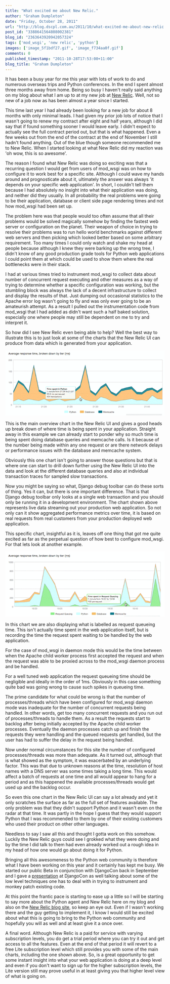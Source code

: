 ```yaml
---
title: "What excited me about New Relic."
author: "Graham Dumpleton"
date: "Friday, October 28, 2011"
url: "http://blog.dscpl.com.au/2011/10/what-excited-me-about-new-relic.html"
post_id: "3388641564808002381"
blog_id: "2363643920942057324"
tags: ['mod_wsgi', 'new relic', 'python']
images: ['image_5f1bdf27.gif', 'image_f734aa0f.gif']
comments: 0
published_timestamp: "2011-10-28T17:53:00+11:00"
blog_title: "Graham Dumpleton"
---
```


It has been a busy year for me this year with lots of work to do and numerous overseas trips and Python conferences. In the end I spent almost three months away from home. Being so busy I haven't really said anything on my blog about what I am up to at my new job at [New Relic](http://www.newrelic.com/). Well, not so new of a job now as has been almost a year since I started.  
  
This time last year I had already been looking for a new job for about 8 months with only minimal leads. I had given my prior job lots of notice that I wasn't going to renew my contract after eight and half years, although I did say that if found something sooner I would leave early. I didn't expect to actually see the full contract period out, but that is what happened. Even a few weeks out from the end of the contract at the end of November I still hadn't found anything. Out of the blue though someone recommended me to New Relic. When I started looking at what New Relic did my reaction was 'oh wow, this is so awesome'.  
  
The reason I found what New Relic was doing so exciting was that a recurring question I would get from users of mod\_wsgi was on how to configure it to work best for a specific site. Although I could wave my hands around and prognosticate about it, ultimately the answer was always 'it depends on your specific web application'. In short, I couldn't tell them because I had absolutely no insight into what their application was doing, and neither did they usually. In all probability the real problems were going to be their application, database or client side page rendering times and not how mod\_wsgi had been set up.  
  
The problem here was that people would too often assume that all their problems would be solved magically somehow by finding the fastest web server or configuration on the planet. Their weapon of choice in trying to resolve their problems was to run hello world benchmarks against different web servers and then picking which looked better based on some arbitrary requirement. Too many times I could only watch and shake my head at people because although I knew they were barking up the wrong tree, I didn't know of any good production grade tools for Python web applications I could point them at which could be used to show them where the real bottlenecks were in their stack.  
  
I had at various times tried to instrument mod\_wsgi to collect data about number of concurrent request executing and other measures as a way of trying to determine whether a specific configuration was working, but the stumbling block was always the lack of a decent infrastructure to collect and display the results of that. Just dumping out occasional statistics to the Apache error log wasn't going to fly and was only ever going to be an amateurish attempt. As a result I pulled out the instrumentation code from mod\_wsgi that I had added as didn't want such a half baked solution, especially one where people may still be dependent on me to try and interpret it.  
  
So how did I see New Relic even being able to help? Well the best way to illustrate this is to just look at some of the charts that the New Relic UI can produce from data which is generated from your application.  
  


[![](image_5f1bdf27.gif)](https://blogger.googleusercontent.com/img/b/R29vZ2xl/AVvXsEgk8xz-Yw795KbiODGtjHmdeOymE3ciA8YOD2fRVTemWd_f57elAuvYtzXS4txfdm3PikC3NkOPGnO-Z33BfXsZ0soG81qPy69hvXYeFCDTZk7FMIy0rNSxoARGIfLKJhnHWgXODZum1sIm/s1600/SafariScreenSnapz116.gif)

  
This is the main overview chart in the New Relic UI and gives a good heads up break down of where time is being spent in your application. Straight away in this example we can already start to ponder why so much time is being spent doing database queries and memcache calls. Is it because of the number being made within any one request or are there network delays or performance issues with the database and memcache system.  
  
Obviously this one chart isn't going to answer those questions but that is where one can start to drill down further using the New Relic UI into the data and look at the different database queries and also at individual transaction traces for sampled slow transactions.  
  
Now you might be saying so what, Django debug toolbar can do these sorts of thing. Yes it can, but there is one important difference. That is that Django debug toolbar only looks at a single web transaction and you should only be running it in a development environment. The chart shown above represents live data streaming out your production web application. So not only can it show aggregated performance metrics over time, it is based on real requests from real customers from your production deployed web application.  
  
This specific chart, insightful as it is, leaves off one thing that got me quite excited as far as the perpetual question of how best to configure mod\_wsgi. For that lets look at another example.  
  


[![](image_f734aa0f.gif)](https://blogger.googleusercontent.com/img/b/R29vZ2xl/AVvXsEhbCLZbcORVp4gZ9_mObjMlvd2XQ9p7ZRGg3N7-pgfoVI0hcsWMW7VtHsAFU29KJr3EHIgONeu1VOp1uX4pFUUVUfnCDxLeO2zIhay7NydYpHOcNS4V0pI8n-fxTdGXAsA9uWK5SvEUVTpd/s1600/SafariScreenSnapz117.gif)

  
In this chart we are also displaying what is labelled as request queueing time. This isn't actually time spent in the web application itself, but is recording the time the request spent waiting to be handled by the web application.  
  
For the case of mod\_wsgi in daemon mode this would be the time between when the Apache child worker process first accepted the request and when the request was able to be proxied across to the mod\_wsgi daemon process and be handled.  
  
For a well tuned web application the request queueing time should be negligible and ideally in the order of 1ms. Obviously in this case something quite bad was going wrong to cause such spikes in queueing time.  
  
The prime candidate for what could be wrong is that the number of processes/threads which have been configured for mod\_wsgi daemon mode was inadequate for the number of concurrent requests being handled. In other words, get too many concurrent requests and you run out of processes/threads to handle them. As a result the requests start to backlog after being initially accepted by the Apache child worker processes. Eventually the daemon processes catch up and finish the requests they were handling and the queued requests get handled, but the user has had to suffer the delay in the request being handled.  
  
Now under normal circumstances for this site the number of configured processes/threads was more than adequate. As it turned out, although that is what showed as the symptom, it was exacerbated by an underlying factor. This was that due to unknown reasons at the time, resolution of host names with a DNS server was some times taking a long time. This would affect a batch of requests at one time and all would appear to hang for a period and as this happened the available processes/threads would get used up and the backlog occur.  
  
So even this one chart in the New Relic UI can say a lot already and yet it only scratches the surface as far as the full set of features available. The only problem was that they didn't support Python and it wasn't even on the radar at that time. It was partly in the hope I guess that they would support Python that I was recommended to them by one of their existing customers who used their product on other other languages.  
  
Needless to say I saw all this and thought I gotta work on this somehow. Luckily the New Relic guys could see I grokked what they were doing and by the time I did talk to them had even already worked out a rough idea in my head of how one would go about doing it for Python.  
  
Bringing all this awesomeness to the Python web community is therefore what I have been working on this year and it certainly has kept me busy. We started our public Beta in conjunction with DjangoCon back in September and I gave a [presentation](http://lanyrd.com/2011/djangocon-us/sggrt/) at DjangoCon as well talking about some of the low level techniques one has to deal with in trying to instrument and monkey patch existing code.  
  
At this point the frantic pace is starting to ease up a little so I will be starting to say more about the Python agent and New Relic here on my blog and also on the [New Relic blog site](http://blog.newrelic.com/), so keep an eye out. Even if I wasn't working there and the guy getting to implement it, I know I would still be excited about what this is going to bring to the Python web community and hopefully you will as well and at least give it a once over.  
  
A final word. Although New Relic is a paid for service with varying subscription levels, you do get a trial period where you can try it out and get access to all the features. Even at the end of that period it will revert to a free Lite subscription level which still provides you with some of the main charts, including the one shown above. So, is a great opportunity to get some instant insight into what your web application is doing at a deep level and even if you don't want to sign up for the higher subscription levels, the Lite version still may prove useful in at least giving you that higher level view of what is going on.